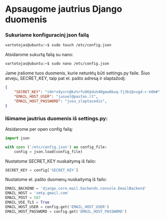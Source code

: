 # Apsaugome jautrius Django duomenis

### Sukuriame konfiguracinį json failą

```bash
vartotojas@ubuntu:~$ sudo touch /etc/config.json
```

Atsidarome sukurtą failą su nano:
```bash
vartotojas@ubuntu:~$ sudo nano /etc/config.json
```

Jame įrašome tuos duomenis, kurie neturėtų būti settings.py faile.
Šiuo atveju, SECRET_KEY, taip pat el. pašto adresą ir slaptažodį:

```json                                                                                           
{
    "SECRET_KEY": "s9n*x9ysrn@kz%rfu96$du%40gew8buq-fj3b1@=vgd-r-k06#",                         
    "EMAIL_HOST_USER": "jusuel@pastas.lt",                                                      
    "EMAIL_HOST_PASSWORD": "jusu_slaptazodis",                                          
}

```

### Išimame jautrius duomenis iš settings.py:

Atsidarome per open config failą:
```python
import json

with open ('/etc/config.json') as config_file:
    config = json.load(config_file) 
```

Nustatome SECRET_KEY nuskaitymą iš failo:
```python
SECRET_KEY = config['SECRET_KEY']
```

Nustatome el. pašto duomenų nuskaitymą iš failo:
```python
EMAIL_BACKEND = 'django.core.mail.backends.console.EmailBackend'
EMAIL_HOST = 'smtp.gmail.com'                                                               
EMAIL_POST = 587
EMAIL_USE_TLS = True
EMAIL_HOST_USER = config.get('EMAIL_HOST_USER')                                             
EMAIL_HOST_PASSWORD = config.get('EMAIL_HOST_PASSWORD')  
```